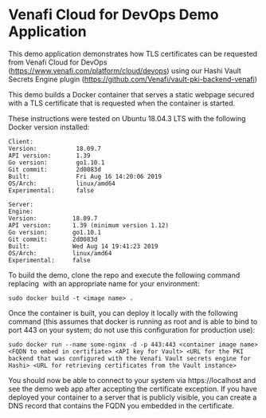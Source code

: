 # Venafi Cloud for DevOps Demo Application

This demo application demonstrates how TLS certificates can be requested from Venafi Cloud for DevOps (https://www.venafi.com/platform/cloud/devops) using our Hashi Vault Secrets Engine plugin (https://github.com/Venafi/vault-pki-backend-venafi)

This demo builds a Docker container that serves a static webpage secured with a TLS certificate that is requested when the container is started.

These instructions were tested on Ubuntu 18.04.3 LTS with the following Docker version installed:

    Client:
    Version:           18.09.7
    API version:       1.39
    Go version:        go1.10.1
    Git commit:        2d0083d
    Built:             Fri Aug 16 14:20:06 2019
    OS/Arch:           linux/amd64
    Experimental:      false

    Server:
    Engine:
    Version:          18.09.7
    API version:      1.39 (minimum version 1.12)
    Go version:       go1.10.1
    Git commit:       2d0083d
    Built:            Wed Aug 14 19:41:23 2019
    OS/Arch:          linux/amd64
    Experimental:     false


To build the demo, clone the repo and execute the following command replacing <image name> with an appropriate name for your environment:

    sudo docker build -t <image name> .
    
Once the container is built, you can deploy it locally with the following command (this assumes that docker is running as root and is able to bind to port 443 on your system; do not use this configuration for production use):
    
    sudo docker run --name some-nginx -d -p 443:443 <container image name> <FQDN to embed in certifiate> <API key for Vault> <URL for the PKI backend that was configured with the Venafi Vault secrets engine for Hashi> <URL for retrieving certificates from the Vault instance>
    
You should now be able to connect to your system via https://localhost and see the demo web app after accepting the certificate exception. If you have deployed your container to a server that is publicly visible, you can create a DNS record that contains the FQDN you embedded in the certificate.
